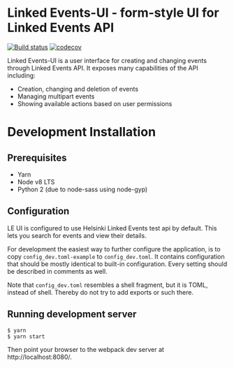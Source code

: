 Linked Events-UI - form-style UI for Linked Events API
=====================================================

[![Build status](https://travis-ci.org/City-of-Helsinki/linkedevents-ui.svg?branch=master)](https://travis-ci.org/City-of-Helsinki/linkedevents-ui)
[![codecov](https://codecov.io/gh/City-of-Helsinki/linkedevents-ui/branch/master/graph/badge.svg)](https://codecov.io/gh/City-of-Helsinki/linkedevents-ui)

Linked Events-UI is a user interface for creating and changing events through
Linked Events API. It exposes many capabilities of the API including:

* Creation, changing and deletion of events
* Managing multipart events
* Showing available actions based on user permissions

# Development Installation

## Prerequisites
* Yarn
* Node v8 LTS 
* Python 2 (due to node-sass using node-gyp)

## Configuration

LE UI is configured to use Helsinki Linked Events test api by default. This
lets you search for events and view their details.

For development the easiest way to further configure the application, is
to copy `config_dev.toml-example` to `config_dev.toml`. It contains
configuration that should be mostly identical to built-in configuration.
Every setting should be described in comments as well.

Note that `config_dev.toml` resembles a shell fragment, but it is TOML,
instead of shell. Thereby do not try to add exports or such there.

## Running development server

```
$ yarn
$ yarn start
```

Then point your browser to the webpack dev server at http://localhost:8080/.
